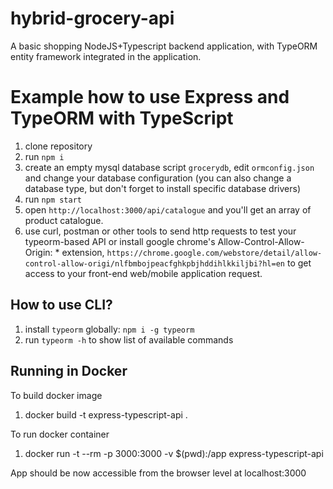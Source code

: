 # hybrid-grocery-api
A basic shopping NodeJS+Typescript backend application, with TypeORM entity framework integrated in the application.

# Example how to use Express and TypeORM with TypeScript

1. clone repository 
2. run `npm i`
3. create an empty mysql database script `grocerydb`, edit `ormconfig.json` and change your database configuration (you can also change a database type, but don't forget to install specific database drivers)
4. run `npm start`
5. open `http://localhost:3000/api/catalogue` and you'll get an array of product catalogue.
6. use curl, postman or other tools to send http requests to test your typeorm-based API
or install google chrome's Allow-Control-Allow-Origin: * extension, `https://chrome.google.com/webstore/detail/allow-control-allow-origi/nlfbmbojpeacfghkpbjhddihlkkiljbi?hl=en` to get access to your front-end web/mobile application request.

## How to use CLI?

1. install `typeorm` globally: `npm i -g typeorm`
2. run `typeorm -h` to show list of available commands

## Running in Docker

To build docker image

1. docker build -t express-typescript-api .

To run docker container

1. docker run -t --rm -p 3000:3000 -v $(pwd):/app express-typescript-api

App should be now accessible from the browser level at localhost:3000
